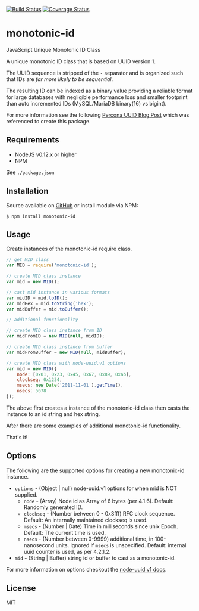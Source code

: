 [![Build Status](https://travis-ci.org/gregl83/monotonic-id.svg?branch=master)](https://travis-ci.org/gregl83/monotonic-id)
[![Coverage Status](https://coveralls.io/repos/gregl83/monotonic-id/badge.svg)](https://coveralls.io/r/gregl83/monotonic-id?branch=master)
# monotonic-id

JavaScript Unique Monotonic ID Class

A unique monotonic ID class that is based on UUID version 1.

The UUID sequence is stripped of the `-` separator and is organized such that IDs are *far more likely to be sequential*.

The resulting ID can be indexed as a binary value providing a reliable format for large databases with negligible performance loss and smaller footprint than auto incremented IDs (MySQL/MariaDB binary(16) vs bigint).

For more information see the following [Percona UUID Blog Post](https://www.percona.com/blog/2014/12/19/store-uuid-optimized-way/) which was referenced to create this package.

## Requirements

- NodeJS v0.12.x or higher
- NPM

See `./package.json`

## Installation

Source available on [GitHub](https://github.com/gregl83/monotonic-id) or install module via NPM:

    $ npm install monotonic-id

## Usage

Create instances of the monotonic-id require class.

```js
// get MID class
var MID = require('monotonic-id');

// create MID class instance
var mid = new MID();

// cast mid instance in various formats
var midID = mid.toID();
var midHex = mid.toString('hex');
var midBuffer = mid.toBuffer();

// additional functionality

// create MID class instance from ID
var midFromID = new MID(null, midID);

// create MID class instance from buffer
var midFromBuffer = new MID(null, midBuffer);

// create MID class with node-uuid.v1 options
var mid = new MID({
    node: [0x01, 0x23, 0x45, 0x67, 0x89, 0xab],
    clockseq: 0x1234,
    msecs: new Date('2011-11-01').getTime(),
    nsecs: 5678
});
```

The above first creates a instance of the monotonic-id class then casts the instance to an id string and hex string.

After there are some examples of additional monotonic-id functionality.

That's it!

## Options

The following are the supported options for creating a new monotonic-id instance.

- `options` - (Object | null) node-uuid.v1 options for when mid is NOT supplied.
  - `node` - (Array) Node id as Array of 6 bytes (per 4.1.6). Default: Randomly generated ID.
  - `clockseq` - (Number between 0 - 0x3fff) RFC clock sequence.  Default: An internally maintained clockseq is used.
  - `msecs` - (Number | Date) Time in milliseconds since unix Epoch.  Default: The current time is used.
  - `nsecs` - (Number between 0-9999) additional time, in 100-nanosecond units. Ignored if `msecs` is unspecified. Default: internal uuid counter is used, as per 4.2.1.2.
- `mid` - (String | Buffer) string id or buffer to cast as a monotonic-id.

For more information on options checkout the [node-uuid v1 docs](https://github.com/broofa/node-uuid).

## License

MIT
